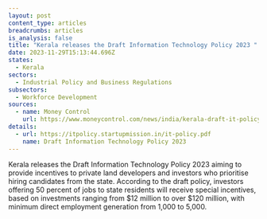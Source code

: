 ```yaml
---
layout: post
content_type: articles
breadcrumbs: articles
is_analysis: false
title: "Kerala releases the Draft Information Technology Policy 2023 "
date: 2023-11-29T15:13:44.696Z
states:
  - Kerala
sectors:
  - Industrial Policy and Business Regulations
subsectors:
  - Workforce Development
sources:
  - name: Money Control
    url: https://www.moneycontrol.com/news/india/kerala-draft-it-policy-offers-incentives-for-tech-parks-providing-50-of-jobs-to-locals-11796011.html
details:
  - url: https://itpolicy.startupmission.in/it-policy.pdf
    name: Draft Information Technology Policy 2023
---
```

Kerala releases the Draft Information Technology Policy 2023 aiming to provide incentives to private land developers and investors who prioritise hiring candidates from the state. According to the draft policy, investors offering 50 percent of jobs to state residents will receive special incentives, based on investments ranging from $12 million to over $120 million, with minimum direct employment generation from 1,000 to 5,000.